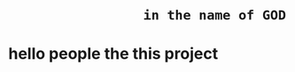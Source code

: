 
#

#

<h1>

                     in the name of GOD
  
</h1>

#

<h1>

hello people the this project 
  
</h1>


#
